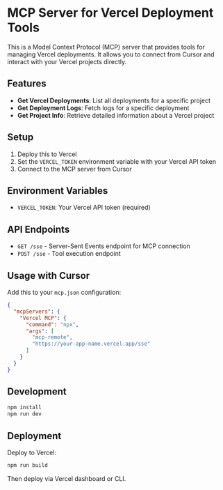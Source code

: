 # MCP Server for Vercel Deployment Tools

This is a Model Context Protocol (MCP) server that provides tools for managing Vercel deployments. It allows you to connect from Cursor and interact with your Vercel projects directly.

## Features

- **Get Vercel Deployments**: List all deployments for a specific project
- **Get Deployment Logs**: Fetch logs for a specific deployment
- **Get Project Info**: Retrieve detailed information about a Vercel project

## Setup

1. Deploy this to Vercel
2. Set the `VERCEL_TOKEN` environment variable with your Vercel API token
3. Connect to the MCP server from Cursor

## Environment Variables

- `VERCEL_TOKEN`: Your Vercel API token (required)

## API Endpoints

- `GET /sse` - Server-Sent Events endpoint for MCP connection
- `POST /sse` - Tool execution endpoint

## Usage with Cursor

Add this to your `mcp.json` configuration:

```json
{
  "mcpServers": {
    "Vercel MCP": {
      "command": "npx",
      "args": [
        "mcp-remote",
        "https://your-app-name.vercel.app/sse"
      ]
    }
  }
}
```

## Development

```bash
npm install
npm run dev
```

## Deployment

Deploy to Vercel:

```bash
npm run build
```

Then deploy via Vercel dashboard or CLI.
